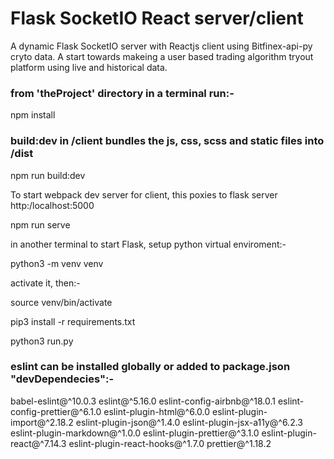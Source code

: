 # Flask SocketIO React server/client

A dynamic Flask SocketIO server with Reactjs client using Bitfinex-api-py cryto data.
A start towards makeing a user based trading algorithm tryout platform using live and
historical data. 

### from 'theProject' directory in a terminal run:-

npm install

### build:dev in /client bundles the js, css, scss and static files into /dist

npm run build:dev

To start webpack dev server for client, this poxies to flask server http:/localhost:5000

npm run serve

in another terminal to start Flask, setup python virtual enviroment:-

python3 -m venv venv

activate it, then:-

source venv/bin/activate

pip3 install -r requirements.txt

python3 run.py

### eslint can be installed globally or added to package.json "devDependecies":-

babel-eslint@^10.0.3
eslint@^5.16.0
eslint-config-airbnb@^18.0.1
eslint-config-prettier@^6.1.0
eslint-plugin-html@^6.0.0
eslint-plugin-import@^2.18.2
eslint-plugin-json@^1.4.0
eslint-plugin-jsx-a11y@^6.2.3
eslint-plugin-markdown@^1.0.0
eslint-plugin-prettier@^3.1.0
eslint-plugin-react@^7.14.3
eslint-plugin-react-hooks@^1.7.0
prettier@^1.18.2

